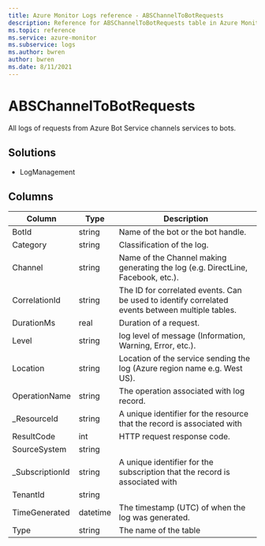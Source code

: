 ```yaml
---
title: Azure Monitor Logs reference - ABSChannelToBotRequests
description: Reference for ABSChannelToBotRequests table in Azure Monitor Logs.
ms.topic: reference
ms.service: azure-monitor
ms.subservice: logs
ms.author: bwren
author: bwren
ms.date: 8/11/2021
---
```


# ABSChannelToBotRequests

 All logs of requests from Azure Bot Service channels services to bots.

## Solutions

- LogManagement




## Columns

|Column|Type|Description|
|---|---|---|
|BotId|string|Name of the bot or the bot handle.|
|Category|string|Classification of the log.|
|Channel|string|Name of the Channel making generating the log (e.g. DirectLine, Facebook, etc.).|
|CorrelationId|string|The ID for correlated events. Can be used to identify correlated events between multiple tables.|
|DurationMs|real|Duration of a request.|
|Level|string|log level of message (Information, Warning, Error, etc.).|
|Location|string|Location of the service sending the log (Azure region name e.g. West US).|
|OperationName|string|The operation associated with log record.|
|_ResourceId|string|A unique identifier for the resource that the record is associated with|
|ResultCode|int|HTTP request response code.|
|SourceSystem|string||
|_SubscriptionId|string|A unique identifier for the subscription that the record is associated with|
|TenantId|string||
|TimeGenerated|datetime|The timestamp (UTC) of when the log was generated.|
|Type|string|The name of the table|
